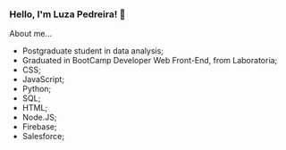 ### Hello, I'm Luza Pedreira! 👋

About me...
- Postgraduate student in data analysis;
- Graduated in BootCamp Developer Web Front-End, from Laboratoria;
- CSS;
- JavaScript;
- Python;
- SQL;
- HTML;
- Node.JS;
- Firebase;
- Salesforce;


<!--
**Luzapedreira/Luzapedreira** is a ✨ _special_ ✨ repository because its `README.md` (this file) appears on your GitHub profile.

Here are some ideas to get you started:

- 🔭 Graduada no BootCamp de Desenvolvimento Web Front-End, da Laboratoria;
- 🌱 I’m currently learning about full stack web development;
- 👯 CSS
- 🤔 JavaScript
- 💬 HTML
- 📫 Git/GitHub
- 😄 Pronouns: ...
- ⚡ Fun fact: ...
-->
